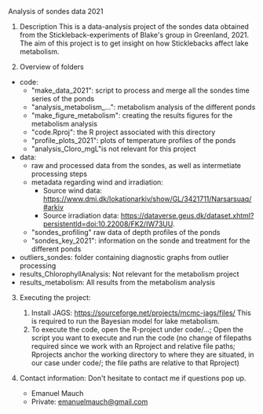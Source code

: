 Analysis of sondes data 2021

1. Description
This is a data-analysis project of the sondes data obtained from the
Stickleback-experiments of Blake's group in Greenland, 2021.
The aim of this project is to get insight on how Sticklebacks affect
lake metabolism.

2. Overview of folders
- code:
	- "make_data_2021": script to process and merge all the sondes
		time series of the ponds
	- "analysis_metabolism_...": metabolism analysis of the different ponds
	- "make_figure_metabolism": creating the results figures for the metabolism analysis
	- "code.Rproj": the R project associated with this directory
	- "profile_plots_2021": plots of temperature profiles of the ponds
	- "analysis_Cloro_mgL"is not relevant for this project
- data:
	- raw and processed data from the sondes, as well as intermetiate processing steps
	- metadata regarding wind and irradiation:
		- Source wind data: https://www.dmi.dk/lokationarkiv/show/GL/3421711/Narsarsuaq/#arkiv
		- Source irradiation data: https://dataverse.geus.dk/dataset.xhtml?persistentId=doi:10.22008/FK2/IW73UU.
	- "sondes_profiling" raw data of depth profiles of the ponds
	- "sondes_key_2021": information on the sonde and treatment for the different ponds
- outliers_sondes: folder containing diagnostic graphs from outlier processing
- results_ChlorophyllAnalysis: Not relevant for the metabolism project
- results_metabolism: All results from the metabolism analysis

3. Executing the project:
	1. Install JAGS: https://sourceforge.net/projects/mcmc-jags/files/
		This is required to run the Bayesian model for lake metabolism.
	2. To execute the code, open the R-project under code/...; Open the script
		you want to execute and run the code (no change of filepaths required since
		we work with an Rproject and relative file paths; Rprojects anchor the
		working directory to where they are situated, in our case under code/;
		the file paths are relative to that Rproject)

4. Contact information:
	Don't hesitate to contact me if questions pop up.
	- Emanuel Mauch
	- Private: emanuelmauch@gmail.com


